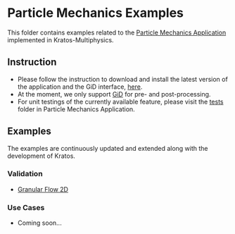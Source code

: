 # Particle Mechanics Examples

This folder contains examples related to the [Particle Mechanics Application](https://github.com/KratosMultiphysics/Kratos/tree/master/applications/ParticleMechanicsApplication) implemented in Kratos-Multiphysics. 

## Instruction
- Please follow the instruction to download and install the latest version of the application and the GiD interface, [here](https://github.com/KratosMultiphysics/Kratos/tree/master/applications/ParticleMechanicsApplication). 
- At the moment, we only support [GiD](https://www.gidhome.com/) for pre- and post-processing.
- For unit testings of the currently available feature, please visit the [tests](https://github.com/KratosMultiphysics/Kratos/tree/master/applications/ParticleMechanicsApplication/tests) folder in Particle Mechanics Application.

## Examples

The examples are continuously updated and extended along with the development of Kratos.

### Validation
 - [Granular Flow 2D](validation/granular_flow_2D/README.md)

### Use Cases
- Coming soon...
